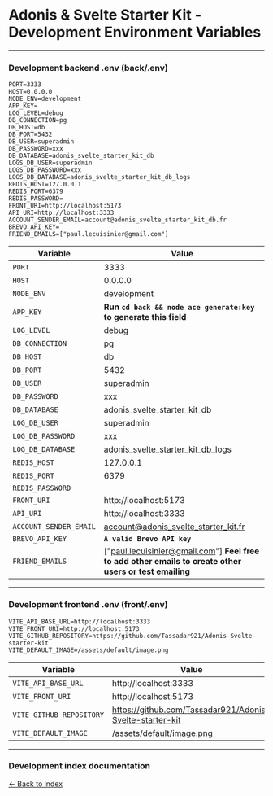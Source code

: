# Adonis & Svelte Starter Kit - Development Environment Variables

---

### Development backend .env (back/.env)

```
PORT=3333
HOST=0.0.0.0
NODE_ENV=development
APP_KEY=
LOG_LEVEL=debug
DB_CONNECTION=pg
DB_HOST=db
DB_PORT=5432
DB_USER=superadmin
DB_PASSWORD=xxx
DB_DATABASE=adonis_svelte_starter_kit_db
LOGS_DB_USER=superadmin
LOGS_DB_PASSWORD=xxx
LOGS_DB_DATABASE=adonis_svelte_starter_kit_db_logs
REDIS_HOST=127.0.0.1
REDIS_PORT=6379
REDIS_PASSWORD=
FRONT_URI=http://localhost:5173
API_URI=http://localhost:3333
ACCOUNT_SENDER_EMAIL=account@adonis_svelte_starter_kit_db.fr
BREVO_API_KEY=
FRIEND_EMAILS=["paul.lecuisinier@gmail.com"]
```

| Variable               | Value                                                                                                   |
|------------------------|---------------------------------------------------------------------------------------------------------|
| `PORT`                 | 3333                                                                                                    |
| `HOST`                 | 0.0.0.0                                                                                                 |
| `NODE_ENV`             | development                                                                                             |
| `APP_KEY`              | **Run `cd back && node ace generate:key` to generate this field**                                       |
| `LOG_LEVEL`            | debug                                                                                                   |
| `DB_CONNECTION`        | pg                                                                                                      |
| `DB_HOST`              | db                                                                                                      |
| `DB_PORT`              | 5432                                                                                                    |
| `DB_USER`              | superadmin                                                                                              |
| `DB_PASSWORD`          | xxx                                                                                                     |
| `DB_DATABASE`          | adonis_svelte_starter_kit_db                                                                            |
| `LOG_DB_USER`          | superadmin                                                                                              |
| `LOG_DB_PASSWORD`      | xxx                                                                                                     |
| `LOG_DB_DATABASE`      | adonis_svelte_starter_kit_db_logs                                                                       |
| `REDIS_HOST`           | 127.0.0.1                                                                                               |
| `REDIS_PORT`           | 6379                                                                                                    |
| `REDIS_PASSWORD`       |                                                                                                         |
| `FRONT_URI`            | http://localhost:5173                                                                                   |
| `API_URI`              | http://localhost:3333                                                                                   |
| `ACCOUNT_SENDER_EMAIL` | account@adonis_svelte_starter_kit.fr                                                                    |
| `BREVO_API_KEY`        | **`A valid Brevo API key`**                                                                             |
| `FRIEND_EMAILS`        | ["paul.lecuisinier@gmail.com"] **Feel free to add other emails to create other users or test emailing** |

---

### Development frontend .env (front/.env)

```
VITE_API_BASE_URL=http://localhost:3333
VITE_FRONT_URI=http://localhost:5173
VITE_GITHUB_REPOSITORY=https://github.com/Tassadar921/Adonis-Svelte-starter-kit
VITE_DEFAULT_IMAGE=/assets/default/image.png
```

| Variable                 | Value                                                    |
|--------------------------|----------------------------------------------------------|
| `VITE_API_BASE_URL`      | http://localhost:3333                                    |
| `VITE_FRONT_URI`         | http://localhost:5173                                    |
| `VITE_GITHUB_REPOSITORY` | https://github.com/Tassadar921/Adonis-Svelte-starter-kit |
| `VITE_DEFAULT_IMAGE`     | /assets/default/image.png                                |

---

### Development index documentation

[&larr; Back to index](index.md)
